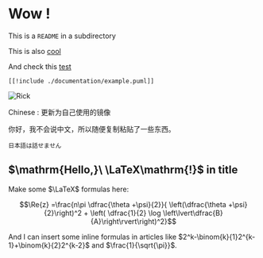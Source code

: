# Wow !

This is a `README` in a subdirectory

This is also [cool](/usecase/cool)

And check this [test](documentation/test.md)

```plantuml
[[!include ./documentation/example.puml]]
```

![Rick](../usecase/img.png ':size=10')

Chinese : 更新为自己使用的镜像

你好，我不会说中文，所以随便复制粘贴了一些东西。

`日本語は話せません`

## $\mathrm{Hello,}\ \LaTeX\mathrm{!}$ in title

Make some $\LaTeX$ formulas here:

$$\Re{z} =\frac{n\pi \dfrac{\theta +\psi}{2}}{
\left(\dfrac{\theta +\psi}{2}\right)^2 + \left( \dfrac{1}{2}
\log \left\lvert\dfrac{B}{A}\right\rvert\right)^2}$$

And I can insert some inline formulas in articles like $2^k-\binom{k}{1}2^{k-1}+\binom{k}{2}2^{k-2}$ and $\frac{1}{\sqrt{\pi}}$.
